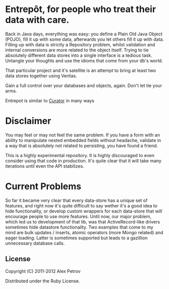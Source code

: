 # Entrepôt, for people who treat their data with care.

Back in Java days, everything was easy: you define a Plain Old Java Object (POJO), fill it up with some data, afterwards you let others fill it up with data.
Filling up with data is strictly a Repository problem, whilst validation and internal conversions are more related to the object itself. Trying to tie
absolutely different data stores into a single interface is a tedious task. Untangle your thoughts and use the idioms that come from your db's world.

That particular project and it's satellite is an attempt to bring at least two data stores together using Veritas.

Gain a full control over your databases and objects, again. Don't let tie your arms.

Entrepot is similar to [Curator](https://github.com/braintree/curator) in many ways

# Disclaimer

You may feel or may not feel the same problem. If you have a form with an ability to manipulate nested embedded fields without headache, validate in a way that
is absolutely not related to persisting, you have found a friend.

This is a highly experimental repository. It is highly discouraged to even consider using that code in production. It's quite clear that it will take many iterations
until even the API stabilizes.

# Current Problems

So far it became very clear that every data-store has a unique set of features, and right now it's quite difficult to say wether it's a good idea to hide functionality,
or develop custom wrappers for each data-store that will encourage people to use more features. Until now, our major problem, which led us to development of that
lib, was that ActiveRecord-like drivers sometimes hide datastore functionality. Two examples that come to my mind are bulk updates / inserts, atomic operators (more Mongo
related) and eager loading. Latter is sometimes supported but leads to a gazillion unnecessary database calls.

## License

Copyright (C) 2011-2012 Alex Petrov

Distributed under the Ruby License.

